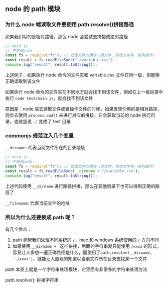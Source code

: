 ## node 的 path 模块

### 为什么 node 端读取文件要使用 path.resolve()拼接路径

如果我们写的是相对路径，那么 node 会尝试去拼接成绝对路径

```js
// main.js
// 不使用path
const fs = require("fs"); // 处理文件的模块（读文件、修改文件等一系列操作）
const result = fs.readFileSync("./variable.css");
console.log("result", result.toString());
```

上述例子，如果执行 node 命令的文件夹和 variable.css 文件在同一级，则能够正确读取到该文件

如果执行 node 命令的文件夹在不同地方就会找不到该文件，例如在上一级目录中执行 `node test/main.js`，就会找不到该文件

原因是：node 端去读取文件或者操作文件的时候，如果发现你用的是相对路径，则会去使用 `process.cwd()` 来进行对应的拼接，它会获取当前的 node 执行目录，也就是说 `./` 变成了 test 目录

### commonjs 规范注入几个变量

`__dirname`: 代表当前文件所在的目录地址

```js
// main.js
// 不使用path
const fs = require("fs"); // 处理文件的模块（读文件、修改文件等一系列操作）
const result = fs.readFileSync(__dirname + "/variable.css");
console.log("result", result.toString());
```

上述代码使用 `__dirname` 进行路径拼接，那么在其他目录下也可以得到正确的路径了

`__filename`: 代表当前文件的地址

### 所以为什么还要换成 path 呢？

有几个优点：

1. path 能帮我们处理不同系统的 `/`，mac 和 windows 系统使用的 `/` 方向不同
2. 如果使用 `__dirname + ` 这样拼接，后面的字符串就只能使用 `/xxxx` 的形式，容易让人多想一遍正确路径是什么，而使用了`path.resolve(__dirname, './xxxx')`，就能让人直观的知道以当前文件所在目录去找某一个文件

path 本质上就是一个字符串处理模块，它里面有非常多的字符串处理方法

path.resolve(): 拼接字符串
